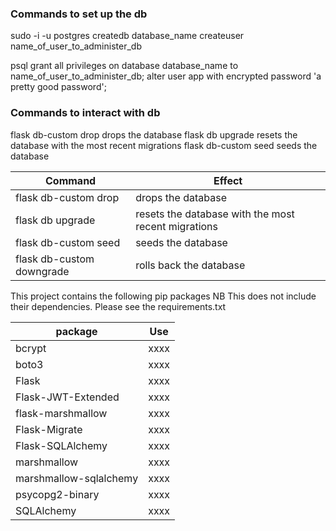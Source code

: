 ### Commands to set up the db

sudo -i -u postgres
createdb database_name
createuser name_of_user_to_administer_db

psql
grant all privileges on database database_name to name_of_user_to_administer_db;
alter user app with encrypted password 'a pretty good password';

### Commands to interact with db

flask db-custom drop drops the database
flask db upgrade resets the database with the most recent migrations
flask db-custom seed seeds the database

| Command                   | Effect                                              |
| ------------------------- | --------------------------------------------------- |
| flask db-custom drop      | drops the database                                  |
| flask db upgrade          | resets the database with the most recent migrations |
| flask db-custom seed      | seeds the database                                  |
| flask db-custom downgrade | rolls back the database                             |

This project contains the following pip packages
NB This does not include their dependencies. Please see the requirements.txt

| package                | Use  |
| ---------------------- | ---- |
| bcrypt                 | xxxx |
| boto3                  | xxxx |
| Flask                  | xxxx |
| Flask-JWT-Extended     | xxxx |
| flask-marshmallow      | xxxx |
| Flask-Migrate          | xxxx |
| Flask-SQLAlchemy       | xxxx |
| marshmallow            | xxxx |
| marshmallow-sqlalchemy | xxxx |
| psycopg2-binary        | xxxx |
| SQLAlchemy             | xxxx |
